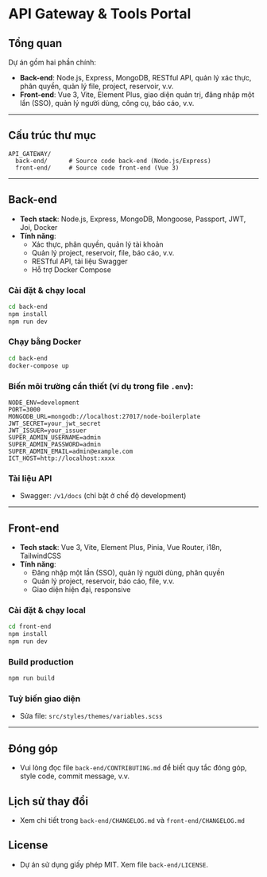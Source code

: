# API Gateway & Tools Portal

## Tổng quan

Dự án gồm hai phần chính:
- **Back-end**: Node.js, Express, MongoDB, RESTful API, quản lý xác thực, phân quyền, quản lý file, project, reservoir, v.v.
- **Front-end**: Vue 3, Vite, Element Plus, giao diện quản trị, đăng nhập một lần (SSO), quản lý người dùng, công cụ, báo cáo, v.v.

---

## Cấu trúc thư mục

```
API_GATEWAY/
  back-end/      # Source code back-end (Node.js/Express)
  front-end/     # Source code front-end (Vue 3)
```

---

## Back-end

- **Tech stack**: Node.js, Express, MongoDB, Mongoose, Passport, JWT, Joi, Docker
- **Tính năng**:
  - Xác thực, phân quyền, quản lý tài khoản
  - Quản lý project, reservoir, file, báo cáo, v.v.
  - RESTful API, tài liệu Swagger
  - Hỗ trợ Docker Compose

### Cài đặt & chạy local

```bash
cd back-end
npm install
npm run dev
```

### Chạy bằng Docker

```bash
cd back-end
docker-compose up
```

### Biến môi trường cần thiết (ví dụ trong file `.env`):

```
NODE_ENV=development
PORT=3000
MONGODB_URL=mongodb://localhost:27017/node-boilerplate
JWT_SECRET=your_jwt_secret
JWT_ISSUER=your_issuer
SUPER_ADMIN_USERNAME=admin
SUPER_ADMIN_PASSWORD=admin
SUPER_ADMIN_EMAIL=admin@example.com
ICT_HOST=http://localhost:xxxx
```

### Tài liệu API
- Swagger: `/v1/docs` (chỉ bật ở chế độ development)

---

## Front-end

- **Tech stack**: Vue 3, Vite, Element Plus, Pinia, Vue Router, i18n, TailwindCSS
- **Tính năng**:
  - Đăng nhập một lần (SSO), quản lý người dùng, phân quyền
  - Quản lý project, reservoir, báo cáo, file, v.v.
  - Giao diện hiện đại, responsive

### Cài đặt & chạy local

```bash
cd front-end
npm install
npm run dev
```

### Build production

```bash
npm run build
```

### Tuỳ biến giao diện
- Sửa file: `src/styles/themes/variables.scss`

---

## Đóng góp

- Vui lòng đọc file `back-end/CONTRIBUTING.md` để biết quy tắc đóng góp, style code, commit message, v.v.

## Lịch sử thay đổi

- Xem chi tiết trong `back-end/CHANGELOG.md` và `front-end/CHANGELOG.md`

## License

- Dự án sử dụng giấy phép MIT. Xem file `back-end/LICENSE`. 
